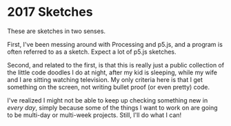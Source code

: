 # 2017 Sketches

These are sketches in two senses.

First, I've been messing around with Processing and p5.js, and a program is often referred to as a sketch. Expect a lot of p5.js sketches.

Second, and related to the first, is that this is really just a public collection of the little code doodles I do at night, after my kid is sleeping, while my wife and I are sitting watching television. My only criteria here is that I get something on the screen, not writing bullet proof (or even pretty) code.

I've realized I might not be able to keep up checking something new in _every day_, simply because some of the things I want to work on are going to be multi-day or multi-week projects. Still, I'll do what I can!
